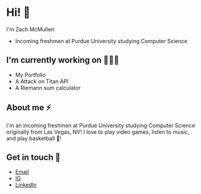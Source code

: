# Hi! 👋

I'm Zach McMullen
- Incoming freshmen at Purdue University studying Computer Science

## I'm currently working on 👨🏽‍💻
- My Portfolio
- A Attack on Titan API
- A Riemann sum calculator

## About me ⚡️
I'm an incoming freshmen at Purdue University studying Computer Science originally from Las Vegas, NV! I love to play video games, listen to music, and play basketball 🏀!

## Get in touch 📩
- [Email](zachmcmullen04@gmail.com)
- [IG](https://www.instagram.com/zachmcmullen0/)
- [LinkedIn](https://www.linkedin.com/in/zach-mcmullen-ba3a2621b/)
